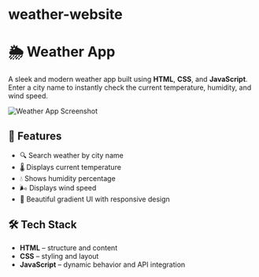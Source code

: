# weather-website

# 🌦️ Weather App

A sleek and modern weather app built using **HTML**, **CSS**, and **JavaScript**. Enter a city name to instantly check the current temperature, humidity, and wind speed.

![Weather App Screenshot](./image.png)

## 🚀 Features

- 🔍 Search weather by city name
- 🌡️ Displays current temperature
- 💧 Shows humidity percentage
- 🌬️ Displays wind speed
- 🎨 Beautiful gradient UI with responsive design

## 🛠️ Tech Stack

- **HTML** – structure and content
- **CSS** – styling and layout
- **JavaScript** – dynamic behavior and API integration
